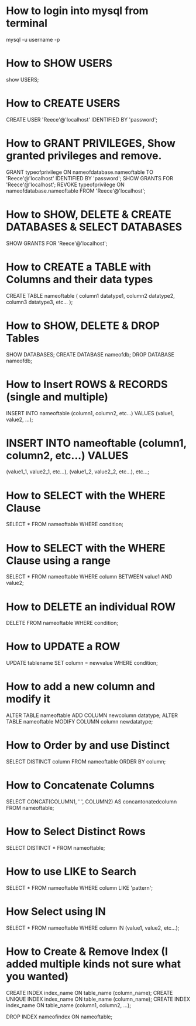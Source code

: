 # How to login into mysql from terminal
 mysql -u username -p

# How to SHOW USERS
 show USERS;

# How to CREATE USERS
 CREATE USER 'Reece'@'localhost' IDENTIFIED BY 'password';

# How to GRANT PRIVILEGES, Show granted privileges and remove.
 GRANT typeofprivilege ON nameofdatabase.nameoftable TO 'Reece'@'localhost' IDENTIFIED BY 'password';
 SHOW GRANTS FOR 'Reece'@'localhost';
 REVOKE typeofprivilege ON nameofdatabase.nameoftable FROM 'Reece'@'localhost';

# How to SHOW, DELETE & CREATE DATABASES & SELECT DATABASES
 SHOW GRANTS FOR 'Reece'@'localhost';

# How to CREATE a TABLE with Columns and their data types
 CREATE TABLE nameoftable (
    column1 datatype1,
    column2 datatype2,
    column3 datatype3,
    etc...
 );

# How to SHOW, DELETE & DROP Tables
 SHOW DATABASES;
 CREATE DATABASE nameofdb;
 DROP DATABASE nameofdb;

# How to Insert ROWS & RECORDS (single and multiple)
 INSERT INTO nameoftable (column1, column2, etc...) VALUES (value1, value2, ...);

# INSERT INTO nameoftable (column1, column2, etc...) VALUES
 (value1_1, value2_1, etc...),
 (value1_2, value2_2, etc...),
 etc...;

# How to SELECT with the WHERE Clause
 SELECT * FROM nameoftable WHERE condition;

# How to SELECT with the WHERE Clause using a range
 SELECT * FROM nameoftable WHERE column BETWEEN value1 AND value2;

# How to DELETE an individual ROW
 DELETE FROM nameoftable WHERE condition;

# How to UPDATE a ROW
 UPDATE tablename SET column = newvalue WHERE condition;

# How to add a new column and modify it
 ALTER TABLE nameoftable ADD COLUMN newcolumn datatype;
 ALTER TABLE nameoftable MODIFY COLUMN column newdatatype;

# How to Order by and use Distinct
 SELECT DISTINCT column FROM nameoftable ORDER BY column;

# How to Concatenate Columns
 SELECT CONCAT(COLUMN1, ' ', COLUMN2) AS concantonatedcolumn FROM nameoftable;

# How to Select Distinct Rows
 SELECT DISTINCT * FROM nameoftable;

# How to use LIKE to Search
 SELECT * FROM nameoftable WHERE column LIKE 'pattern';

# How Select using IN
 SELECT * FROM nameoftable WHERE column IN (value1, value2, etc...);

# How to Create & Remove Index (I added multiple kinds not sure what you wanted)
 CREATE INDEX index_name ON table_name (column_name);
 CREATE UNIQUE INDEX index_name ON table_name (column_name);
 CREATE INDEX index_name ON table_name (column1, column2, ...);

 DROP INDEX nameofindex ON nameoftable;
